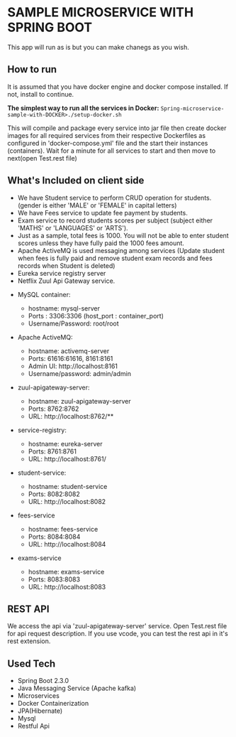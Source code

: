 # SAMPLE MICROSERVICE WITH SPRING BOOT

This app will run as is but you can make chanegs as you wish. 

## How to run
It is assumed  that you have docker engine and docker compose installed. If not, install to continue.

**The simplest way to run all the services in Docker:**
`Spring-microservice-sample-with-DOCKER>./setup-docker.sh` 

This will compile and package every service into jar file then create docker images for all required services from their respective Dockerfiles as configured in 'docker-compose.yml' file and the start their instances (containers).
Wait for a minute for all services to start and then move to next(open Test.rest file)

## What's Included on client side
- We have Student service to perform CRUD operation for students. (gender is either 'MALE' or 'FEMALE' in capital letters)
- We have Fees service to update fee payment by students.
- Exam service to record students scores per subject (subject either 'MATHS' or 'LANGUAGES' or 'ARTS').
- Just as a sample, total fees is 1000. You will not be able to enter student scores unless they have fully paid the 1000 fees amount.
- Apache ActiveMQ is used messaging among services (Update student when fees is fully paid and remove student exam records and fees records when Student is deleted)
- Eureka service registry server
- Netflix Zuul Api Gateway service.

* MySQL container:
     * hostname: mysql-server
     * Ports : 3306:3306 (host_port : container_port)
     * Username/Password: root/root

* Apache ActiveMQ:
     * hostname: activemq-server
     * Ports: 61616:61616, 8161:8161
     * Admin UI: http://localhost:8161
     * Username/password: admin/admin

* zuul-apigateway-server:
    * hostname: zuul-apigateway-server
    * Ports: 8762:8762
    * URL: http://localhost:8762/**

* service-registry:
    * hostname: eureka-server
    * Ports: 8761:8761
    * URL: http://localhost:8761/

* student-service:
    * hostname: student-service
    * Ports: 8082:8082
    * URL: http://localhost:8082
    
* fees-service   
    * hostname: fees-service
    * Ports: 8084:8084
    * URL: http://localhost:8084
    
* exams-service  
    * hostname: exams-service
    * Ports: 8083:8083
    * URL: http://localhost:8083 


## REST API
We access the api via 'zuul-apigateway-server' service.
Open Test.rest file for api request description. If you use vcode, you can test the rest api in it's rest extension.

## Used Tech
- Spring Boot 2.3.0 
- Java Messaging Service (Apache kafka)
- Microservices
- Docker Containerization
- JPA(Hibernate)
- Mysql
- Restful Api




